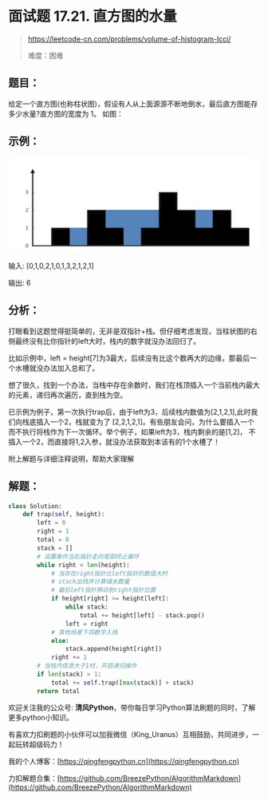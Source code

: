# 面试题 17.21. 直方图的水量

> https://leetcode-cn.com/problems/volume-of-histogram-lcci/
>
> 难度：困难

## 题目：

给定一个直方图(也称柱状图)，假设有人从上面源源不断地倒水，最后直方图能存多少水量?直方图的宽度为 1。
如图：

## 示例：
![](../../images/2021-04-02_21-16-09.png)

输入: [0,1,0,2,1,0,1,3,2,1,2,1]

输出: 6

## 分析：

打眼看到这题觉得挺简单的，无非是双指针+栈。但仔细考虑发现，当柱状图的右侧最终没有比你指针的left大时，栈内的数字就没办法回归了。

比如示例中，left = height[7]为3最大，后续没有比这个数再大的边缘，那最后一个水槽就没办法加入总和了。

想了很久，找到一个办法，当栈中存在余数时，我们在栈顶插入一个当前栈内最大的元素，递归再次遍历，直到栈为空。

已示例为例子，第一次执行trap后，由于left为3，后续栈内数值为[2,1,2,1],此时我们向栈底插入一个2，栈就变为了
[2,2,1,2,1]。有些朋友会问，为什么要插入一个而不执行将栈作为下一次循环。举个例子，如果left为3，栈内剩余的是[1,2]，
不插入一个2，而直接将1,2入参，就没办法获取到本该有的1个水槽了！

附上解题与详细注释说明，帮助大家理解

## 解题：

```python
class Solution:
    def trap(self, height):
        left = 0
        right = 1
        total = 0
        stack = []
        # 设置条件当右指针走向尾部终止循环
        while right < len(height):
            # 当存在right指针比left指针的数值大时
            # stack出栈并计算储水数量
            # 最后left指针移动到right指针位置
            if height[right] >= height[left]:
                while stack:
                    total += height[left] - stack.pop()
                left = right
            # 其他场景下将数字入栈
            else:
                stack.append(height[right])
            right += 1
        # 当栈内信息大于1时，开启递归操作
        if len(stack) > 1:
            total += self.trap([max(stack)] + stack)
        return total
```

欢迎关注我的公众号: **清风Python**，带你每日学习Python算法刷题的同时，了解更多python小知识。

有喜欢力扣刷题的小伙伴可以加我微信（King_Uranus）互相鼓励，共同进步，一起玩转超级码力！

我的个人博客：[https://qingfengpython.cn](https://qingfengpython.cn)

力扣解题合集：[https://github.com/BreezePython/AlgorithmMarkdown](https://github.com/BreezePython/AlgorithmMarkdown)
